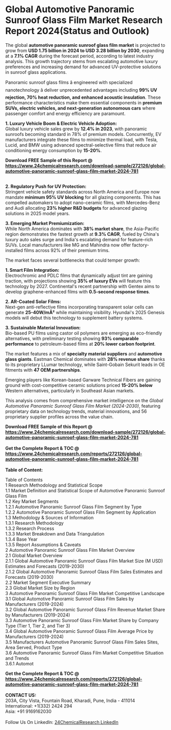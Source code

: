 <h1>Global Automotive Panoramic Sunroof Glass Film Market Research Report 2024(Status and Outlook)</h1><p>The global <strong>automotive panoramic sunroof glass film market</strong> is projected to grow from <strong>USD 1.75 billion in 2024 to USD 3.28 billion by 2030</strong>, expanding at a <strong>7.1% CAGR</strong> during the forecast period, according to latest industry analysis. This growth trajectory stems from escalating automotive luxury preferences and increasing demand for advanced UV-protective solutions in sunroof glass applications.</p><p>Panoramic sunroof glass films â engineered with specialized nanotechnology â deliver unprecedented advantages including <strong>99% UV rejection, 70% heat reduction, and enhanced acoustic insulation</strong>. These performance characteristics make them essential components in <strong>premium SUVs, electric vehicles, and next-generation autonomous cars</strong> where passenger comfort and energy efficiency are paramount.</p><p><strong>1. Luxury Vehicle Boom &amp; Electric Vehicle Adoption:</strong><br>
Global luxury vehicle sales grew by <strong>12.4% in 2023</strong>, with panoramic sunroofs becoming standard in 78% of premium models. Concurrently, EV manufacturers integrate these films to minimize thermal load, with Tesla, Lucid, and BMW using advanced spectral-selective films that reduce air conditioning energy consumption by <strong>15-20%</strong>.</p><div><b>Download FREE Sample of this Report @ 
            <a href="https://www.24chemicalresearch.com/download-sample/272126/global-automotive-panoramic-sunroof-glass-film-market-2024-781">
            https://www.24chemicalresearch.com/download-sample/272126/global-automotive-panoramic-sunroof-glass-film-market-2024-781</a></b></div><br><p><strong>2. Regulatory Push for UV Protection:</strong><br>
Stringent vehicle safety standards across North America and Europe now mandate <strong>minimum 95% UV blocking</strong> for all glazing components. This has compelled automakers to adopt nano-ceramic films, with Mercedes-Benz and Audi allocating <strong>23% higher R&amp;D budgets</strong> for advanced glazing solutions in 2025 model years.</p><p><strong>3. Emerging Market Premiumization:</strong><br>
While North America dominates with <strong>38% market share</strong>, the Asia-Pacific region demonstrates the fastest growth at <strong>9.3% CAGR</strong>, fueled by China's luxury auto sales surge and India's escalating demand for feature-rich SUVs. Local manufacturers like MG and Mahindra now offer factory-installed films across 92% of their premium trims.</p><p>The market faces several bottlenecks that could temper growth:</p><p><strong>1. Smart Film Integration:</strong><br>
Electrochromic and PDLC films that dynamically adjust tint are gaining traction, with projections showing <strong>35% of luxury EVs</strong> will feature this technology by 2027. Continental's recent partnership with Gentex aims to develop graphene-enhanced films with <strong>0.5-second response times</strong>.</p><p><strong>2. AR-Coated Solar Films:</strong><br>
Next-gen anti-reflective films incorporating transparent solar cells can generate <strong>25-40W/mÂ²</strong> while maintaining visibility. Hyundai's 2025 Genesis models will debut this technology to supplement battery systems.</p><p><strong>3. Sustainable Material Innovation:</strong><br>
Bio-based PU films using castor oil polymers are emerging as eco-friendly alternatives, with preliminary testing showing <strong>93% comparable performance</strong> to petroleum-based films at <strong>20% lower carbon footprint</strong>.</p><p>The market features a mix of <strong>specialty material suppliers</strong> and <strong>automotive glass giants</strong>. Eastman Chemical dominates with <strong>28% revenue share</strong> thanks to its proprietary LLumar technology, while Saint-Gobain Sekurit leads in OE fitments with <strong>47 OEM partnerships</strong>.</p><p>Emerging players like Korean-based Garware Technical Fibers are gaining ground with cost-competitive ceramic solutions priced <strong>15-20% below</strong> Western alternatives, particularly in Southeast Asian markets.</p><p>This analysis comes from comprehensive market intelligence on the <em>Global Automotive Panoramic Sunroof Glass Film Market (2024-2030)</em>, featuring proprietary data on technology trends, material innovations, and 56 proprietary supplier profiles across the value chain.</p><div><b>Download FREE Sample of this Report @ 
            <a href="https://www.24chemicalresearch.com/download-sample/272126/global-automotive-panoramic-sunroof-glass-film-market-2024-781">
            https://www.24chemicalresearch.com/download-sample/272126/global-automotive-panoramic-sunroof-glass-film-market-2024-781</a></b></div><br><div><b>Get the Complete Report & TOC @ 
            <a href="https://www.24chemicalresearch.com/reports/272126/global-automotive-panoramic-sunroof-glass-film-market-2024-781">
            https://www.24chemicalresearch.com/reports/272126/global-automotive-panoramic-sunroof-glass-film-market-2024-781</a></b></div><br>
            <b>Table of Content:</b><p>Table of Contents<br />
1 Research Methodology and Statistical Scope<br />
1.1 Market Definition and Statistical Scope of Automotive Panoramic Sunroof Glass Film<br />
1.2 Key Market Segments<br />
1.2.1 Automotive Panoramic Sunroof Glass Film Segment by Type<br />
1.2.2 Automotive Panoramic Sunroof Glass Film Segment by Application<br />
1.3 Methodology & Sources of Information<br />
1.3.1 Research Methodology<br />
1.3.2 Research Process<br />
1.3.3 Market Breakdown and Data Triangulation<br />
1.3.4 Base Year<br />
1.3.5 Report Assumptions & Caveats<br />
2 Automotive Panoramic Sunroof Glass Film Market Overview<br />
2.1 Global Market Overview<br />
2.1.1 Global Automotive Panoramic Sunroof Glass Film Market Size (M USD) Estimates and Forecasts (2019-2030)<br />
2.1.2 Global Automotive Panoramic Sunroof Glass Film Sales Estimates and Forecasts (2019-2030)<br />
2.2 Market Segment Executive Summary<br />
2.3 Global Market Size by Region<br />
3 Automotive Panoramic Sunroof Glass Film Market Competitive Landscape<br />
3.1 Global Automotive Panoramic Sunroof Glass Film Sales by Manufacturers (2019-2024)<br />
3.2 Global Automotive Panoramic Sunroof Glass Film Revenue Market Share by Manufacturers (2019-2024)<br />
3.3 Automotive Panoramic Sunroof Glass Film Market Share by Company Type (Tier 1, Tier 2, and Tier 3)<br />
3.4 Global Automotive Panoramic Sunroof Glass Film Average Price by Manufacturers (2019-2024)<br />
3.5 Manufacturers Automotive Panoramic Sunroof Glass Film Sales Sites, Area Served, Product Type<br />
3.6 Automotive Panoramic Sunroof Glass Film Market Competitive Situation and Trends<br />
3.6.1 Automot</p><div><b>Get the Complete Report & TOC @ 
            <a href="https://www.24chemicalresearch.com/reports/272126/global-automotive-panoramic-sunroof-glass-film-market-2024-781">
            https://www.24chemicalresearch.com/reports/272126/global-automotive-panoramic-sunroof-glass-film-market-2024-781</a></b></div><br><b>CONTACT US:</b><br>
            203A, City Vista, Fountain Road, Kharadi, Pune, India - 411014<br>
            International: +1(332) 2424 294<br>
            Asia: +91 9169162030 <br><br>
            Follow Us On LinkedIn: <a href="https://www.linkedin.com/company/24chemicalresearch/">24ChemicalResearch LinkedIn</a>